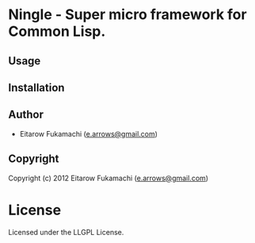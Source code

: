 # Ningle - Super micro framework for Common Lisp.

## Usage

## Installation

## Author

* Eitarow Fukamachi (e.arrows@gmail.com)

## Copyright

Copyright (c) 2012 Eitarow Fukamachi (e.arrows@gmail.com)

# License

Licensed under the LLGPL License.

